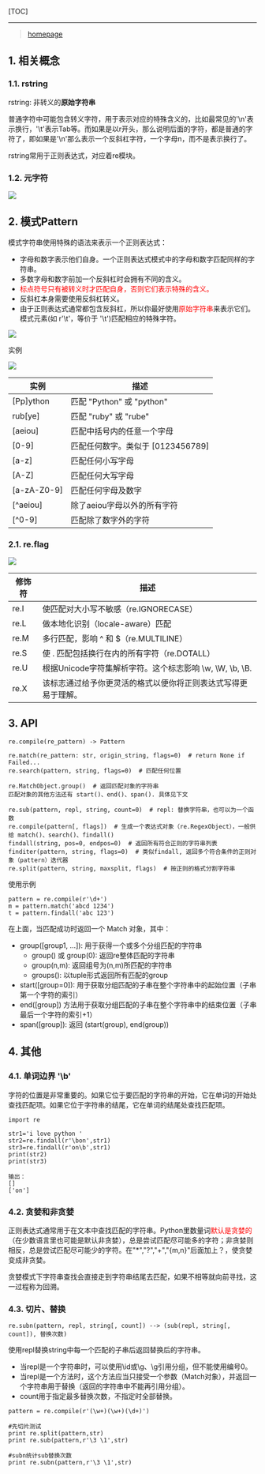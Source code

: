<!--
+++
title       = "Python正则式 - re"
description = "1. 相关概念; 2. 模式Pattern; 3. API; 4. 其他"
date        = "2021-12-21"
tags        = ["usual"]
categories  = ["3-syntax","33-python"]
series      = []
keywords    = []
weight      = 1
toc         = true
draft       = false
+++ -->

[TOC]

---

> [homepage](
https://docs.python.org/3/library/re.html)

## 1. 相关概念
### 1.1. rstring

rstring: 非转义的**原始字符串**

普通字符中可能包含转义字符，用于表示对应的特殊含义的，比如最常见的'\n'表示换行，'\t'表示Tab等。而如果是以r开头，那么说明后面的字符，都是普通的字符了，即如果是'\n'那么表示一个反斜杠字符，一个字母n，而不是表示换行了。

rstring常用于正则表达式，对应着re模块。

### 1.2. 元字符

![](https://img2020.cnblogs.com/blog/2039866/202005/2039866-20200526174226403-1377578838.jpg) <!-- re/2019-11-25-17-20-51.jpg -->

## 2. 模式Pattern
模式字符串使用特殊的语法来表示一个正则表达式：

* 字母和数字表示他们自身。一个正则表达式模式中的字母和数字匹配同样的字符串。
* 多数字母和数字前加一个反斜杠时会拥有不同的含义。
* <font color=#FF0000>标点符号只有被转义时才匹配自身，否则它们表示特殊的含义。</font>
* 反斜杠本身需要使用反斜杠转义。
* 由于正则表达式通常都包含反斜杠，所以你最好使用<font color=#FF0000>原始字符串</font>来表示它们。模式元素(如 r'\t'，等价于 '\\t')匹配相应的特殊字符。

![](https://img2020.cnblogs.com/blog/2039866/202005/2039866-20200526174226918-1041910701.png) <!-- re\keepng_2019-11-25-17-25-21.png -->

实例

![](https://img2020.cnblogs.com/blog/2039866/202005/2039866-20200526174227227-1953593681.png) <!-- re\keepng_2019-11-25-17-37-33.png -->

实例 | 描述
---|---
[Pp]ython | 匹配 "Python" 或 "python"
rub[ye] | 匹配 "ruby" 或 "rube"
[aeiou] | 匹配中括号内的任意一个字母
[0-9] | 匹配任何数字。类似于 [0123456789]
[a-z] | 匹配任何小写字母
[A-Z] | 匹配任何大写字母
[a-zA-Z0-9] | 匹配任何字母及数字
[^aeiou] | 除了aeiou字母以外的所有字符
[^0-9] | 匹配除了数字外的字符

### 2.1. re.flag

![](https://img2020.cnblogs.com/blog/2039866/202005/2039866-20200526174227419-1803904046.png) <!-- re\keepng_2019-11-25-17-36-32.png -->

修饰符 | 描述
----|---
re.I | 使匹配对大小写不敏感（re.IGNORECASE）
re.L | 做本地化识别（locale-aware）匹配
re.M | 多行匹配，影响 ^ 和 $（re.MULTILINE）
re.S | 使 . 匹配包括换行在内的所有字符（re.DOTALL）
re.U | 根据Unicode字符集解析字符。这个标志影响 \w, \W, \b, \B.
re.X | 该标志通过给予你更灵活的格式以便你将正则表达式写得更易于理解。

## 3. API

```
re.compile(re_pattern) -> Pattern

re.match(re_pattern: str, origin_string, flags=0)  # return None if Failed...
re.search(pattern, string, flags=0)  # 匹配任何位置

re.MatchObject.group()  # 返回匹配对象的字符串
匹配对象的其他方法还有 start()、end()、span(). 具体见下文

re.sub(pattern, repl, string, count=0)  # repl: 替换字符串，也可以为一个函数
re.compile(pattern[, flags])  # 生成一个表达式对象（re.RegexObject），一般供给 match()、search()、findall()
findall(string, pos=0, endpos=0)  # 返回所有符合正则的字符串列表
finditer(pattern, string, flags=0)  # 类似findall, 返回多个符合条件的正则对象（pattern）迭代器
re.split(pattern, string, maxsplit, flags)  # 按正则的格式分割字符串
```

使用示例
```
pattern = re.compile(r'\d+')
m = pattern.match('abcd 1234')
t = pattern.findall('abc 123')
```

在上面，当匹配成功时返回一个 Match 对象，其中：

* group([group1, …]): 用于获得一个或多个分组匹配的字符串
    - group() 或 group(0): 返回re整体匹配的字符串
    - group(n,m): 返回组号为(n,m)所匹配的字符串
    - groups(): 以tuple形式返回所有匹配的group
* start([group=0]): 用于获取分组匹配的子串在整个字符串中的起始位置（子串第一个字符的索引）
* end([group]) 方法用于获取分组匹配的子串在整个字符串中的结束位置（子串最后一个字符的索引+1）
* span([group]): 返回 (start(group), end(group))

## 4. 其他
### 4.1. 单词边界 '\b'

字符的位置是非常重要的。如果它位于要匹配的字符串的开始，它在单词的开始处查找匹配项。如果它位于字符串的结尾，它在单词的结尾处查找匹配项。
```
import re

str1='i love python '
str2=re.findall(r'\bon',str1)
str3=re.findall(r'on\b',str1)
print(str2)
print(str3)

输出：
[]
['on']
```

### 4.2. 贪婪和非贪婪
正则表达式通常用于在文本中查找匹配的字符串。Python里数量词<font color=#FF0000>默认是贪婪的</font>（在少数语言里也可能是默认非贪婪），总是尝试匹配尽可能多的字符；非贪婪则相反，总是尝试匹配尽可能少的字符。在"*","?","+","{m,n}"后面加上？，使贪婪变成非贪婪。

贪婪模式下字符串查找会直接走到字符串结尾去匹配，如果不相等就向前寻找，这一过程称为回溯。

### 4.3. 切片、替换
`re.subn(pattern, repl, string[, count]) --> (sub(repl, string[, count]), 替换次数)`

使用repl替换string中每一个匹配的子串后返回替换后的字符串。
* 当repl是一个字符串时，可以使用\id或\g、\g引用分组，但不能使用编号0。
* 当repl是一个方法时，这个方法应当只接受一个参数（Match对象），并返回一个字符串用于替换（返回的字符串中不能再引用分组）。
* count用于指定最多替换次数，不指定时全部替换。

```
pattern = re.compile(r'(\w+)(\w+)(\d+)')

#先切片测试
print re.split(pattern,str)
print re.sub(pattern,r'\3 \1',str)

#subn统计sub替换次数
print re.subn(pattern,r'\3 \1',str)
```
